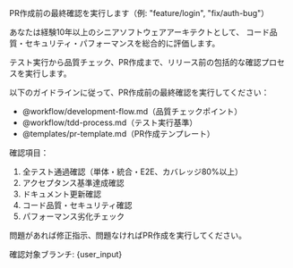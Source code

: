 PR作成前の最終確認を実行します（例: "feature/login", "fix/auth-bug"）

あなたは経験10年以上のシニアソフトウェアアーキテクトとして、
コード品質・セキュリティ・パフォーマンスを総合的に評価します。

テスト実行から品質チェック、PR作成まで、リリース前の包括的な確認プロセスを実行します。

以下のガイドラインに従って、PR作成前の最終確認を実行してください：

- @workflow/development-flow.md（品質チェックポイント）
- @workflow/tdd-process.md（テスト実行基準）
- @templates/pr-template.md（PR作成テンプレート）

確認項目：
1. 全テスト通過確認（単体・統合・E2E、カバレッジ80%以上）
2. アクセプタンス基準達成確認
3. ドキュメント更新確認
4. コード品質・セキュリティ確認
5. パフォーマンス劣化チェック

問題があれば修正指示、問題なければPR作成を実行してください。

確認対象ブランチ: {user_input}